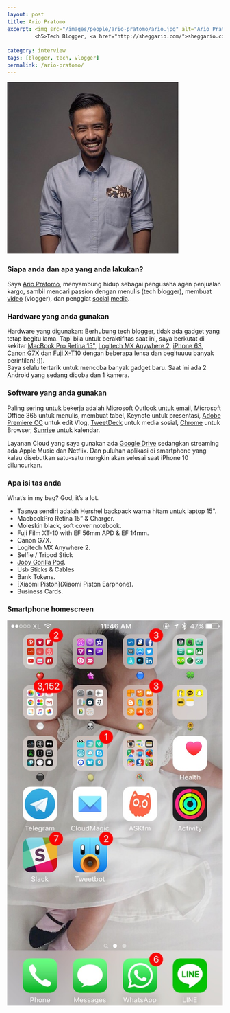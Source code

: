 ```yaml
---
layout: post
title: Ario Pratomo
excerpt: <img src="/images/people/ario-pratomo/ario.jpg" alt="Ario Pratomo" />
         <h5>Tech Blogger, <a href="http://sheggario.com/">sheggario.com</a>.</h5>

category: interview
tags: [blogger, tech, vlogger]
permalink: /ario-pratomo/
---
```


![Ario Pratomo](/images/people/ario-pratomo/ario.jpg)


### Siapa anda dan apa yang anda lakukan?
Saya [Ario Pratomo](http://sheggario.com), menyambung hidup sebagai pengusaha agen penjualan kargo, sambil mencari passion dengan menulis (tech blogger), membuat [video](https://www.youtube.com/user/sheggario) (vlogger), dan penggiat [social](https://twitter.com/sheggario) [media](https://instagram.com/sheggario). 

### Hardware yang anda gunakan
Hardware yang digunakan: Berhubung tech blogger, tidak ada gadget yang tetap begitu lama. Tapi bila untuk beraktifitas saat ini, saya berkutat di sekitar [MacBook Pro Retina 15"](https://en.wikipedia.org/wiki/MacBook_Pro), [Logitech MX Anywhere 2](http://www.logitech.com/en-us/product/mx-anywhere2), [iPhone 6S](http://www.apple.com/iphone/), [Canon G7X](https://en.wikipedia.org/wiki/Canon_PowerShot_G7_X) dan [Fuji X-T10](http://www.fujifilm.com/products/digital_cameras/x/fujifilm_x_t10/) dengan beberapa lensa dan begituuuu banyak perintilan! :)).    
Saya selalu tertarik untuk mencoba banyak gadget baru. Saat ini ada 2 Android yang sedang dicoba dan 1 kamera.

### Software yang anda gunakan
Paling sering untuk bekerja adalah Microsoft Outlook untuk email, Microsoft Office 365 untuk menulis, membuat tabel, Keynote untuk presentasi, [Adobe Premiere CC](https://www.adobe.com/products/premiere.html) untuk edit Vlog, [TweetDeck](https://tweetdeck.twitter.com/) untuk media sosial, [Chrome](https://www.google.com/chrome/) untuk Browser, [Sunrise](https://www.sunrise.am/) untuk kalendar.    

Layanan Cloud yang saya gunakan ada [Google Drive](https://www.google.com/drive/) sedangkan streaming ada Apple Music dan Netflix. Dan puluhan aplikasi di smartphone yang kalau disebutkan satu-satu mungkin akan selesai saat iPhone 10 diluncurkan.


### Apa isi tas anda
What’s in my bag? God, it’s a lot. 

- Tasnya sendiri adalah Hershel backpack warna hitam untuk laptop 15".
- MacbookPro Retina 15” & Charger.
- Moleskin black, soft cover notebook.
- Fuji Film XT-10 with EF 56mm APD & EF 14mm.
- Canon G7X.
- Logitech MX Anywhere 2.
- Selfie / Tripod Stick
- [Joby Gorilla Pod](http://joby.com/gorillapod).
- Usb Sticks & Cables
- Bank Tokens.
- [Xiaomi Piston](Xiaomi Piston Earphone).
- Business Cards.


### Smartphone homescreen
![Ario Pratomo smartphone homescreen](/images/people/ario-pratomo/homescreen.jpg)
